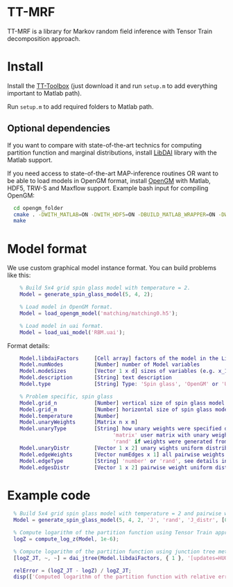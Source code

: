 TT-MRF
======

TT-MRF is a library for Markov random field inference with Tensor Train decomposition approach.

Install
=======

Install the [TT-Toolbox](https://github.com/oseledets/TT-Toolbox) (just download it and run `setup.m` to add everything important to Matlab path).

Run `setup.m` to add required folders to Matlab path.

Optional dependencies
---------------------

If you want to compare with state-of-the-art technics for computing partition function and marginal distributions, install [LibDAI](http://staff.science.uva.nl/~jmooij1/libDAI/) library with the Matlab support.

If you need access to state-of-the-art MAP-inference routines OR want to be able to load models in OpenGM format, install [OpenGM](hci.iwr.uni-heidelberg.de/opengm2/) with Matlab, HDF5, TRW-S and Maxflow support. Example bash input for compiling OpenGM:
``` bash
  cd opengm_folder
  cmake . -DWITH_MATLAB=ON -DWITH_HDF5=ON -DBUILD_MATLAB_WRAPPER=ON -DWITH_TRWS=ON -DWITH_MAXFLOW=ON
  make
```


Model format
==============

We use custom graphical model instance format. You can build problems like this:
``` Matlab
    % Build 5x4 grid spin glass model with temperature = 2.
    Model = generate_spin_glass_model(5, 4, 2);

    % Load model in OpenGM format.
    Model = load_opengm_model('matching/matching0.h5');

    % Load model in uai format.
    Model = load_uai_model('RBM.uai');
```

Format details:
``` Matlab
    Model.libdaiFactors     [Cell array] factors of the model in the LibDAI format
    Model.numNodes          [Number] number of Model variables
    Model.modeSizes         [Vector 1 x d] sizes of variables (e.g. x_1 is from {1, ..., modeSizes(1)})
    Model.description       [String] text description
    Model.type              [String] Type: 'Spin glass', 'OpenGM' or 'UAI'

    % Problem specific, spin glass
    Model.grid_n            [Number] vertical size of spin glass model grid
    Model.grid_m            [Number] horizontal size of spin glass model grid
    Model.temperature       [Number]
    Model.unaryWeights      [Matrix n x m]
    Model.unaryType         [String] how unary weights were specified during construction: 'number' if all unary weights equals to one number;
                                  'matrix' user matrix with unary weights was specified;
                                  'rand' if weights were generated from uniform distribution
    Model.unaryDistr        [Vector 1 x 2] unary wights uniform distribution support (e.g. [-1, 1] means that weights are from U(-1, 1))
    Model.edgeWeights       [Vector numEdges x 1] all pairwise weights
    Model.edgeType          [String] 'number' or 'rand', see details in unryType description
    Model.edgesDistr        [Vector 1 x 2] pairwise weight uniform distribution support
```


Example code
==============
``` Matlab
  % Build 5x4 grid spin glass model with temperature = 2 and pairwise weights generated from uniform distribution on [0, 1].
  Model = generate_spin_glass_model(5, 4, 2, 'J', 'rand', 'J_distr', [0, 1]);

  % Compute logarithm of the partition function using Tensor Train approach with rounding precision equals 1e-6.
  logZ = compute_log_z(Model, 1e-6);

  % Compute logarithm of the partition function using junction tree method from the libDAI library.
  [logZ_JT, ~, ~] = dai_jtree(Model.libdaiFactors, { 1 }, '[updates=HUGIN]');

  relError = (logZ_JT - logZ) / logZ_JT;
  disp(['Computed logarithm of the partition function with relative error ', num2str(relError)])
```





